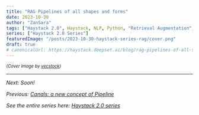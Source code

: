 ```yaml
---
title: "RAG Pipelines of all shapes and forms"
date: 2023-10-30
author: "ZanSara"
tags: ["Haystack 2.0", Haystack, NLP, Python, "Retrieval Augmentation", RAG, "Semantic Search"]
series: ["Haystack 2.0 Series"]
featuredImage: "/posts/2023-10-30-haystack-series-rag/cover.png"
draft: true
# canonicalUrl: https://haystack.deepset.ai/blog/rag-pipelines-of-all-shapes-and-forms
---
```











<small>*(Cover image by [vecstock](https://www.freepik.com/free-ai-image/large-heap-old-books-library-generated-by-ai_48641554.htm))*</small>

---

*Next: Soon!*

*Previous: [Canals: a new concept of Pipeline](/posts/2023-10-13-haystack-series-canals)*

*See the entire series here: [Haystack 2.0 series](/series/haystack-2.0-series/)*